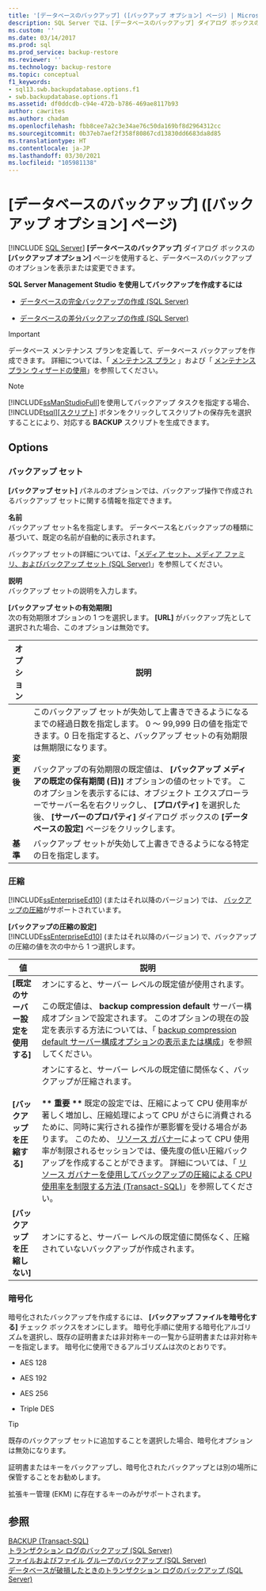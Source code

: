 ```yaml
---
title: '[データベースのバックアップ] ([バックアップ オプション] ページ) | Microsoft Docs'
description: SQL Server では、[データベースのバックアップ] ダイアログ ボックスの [バックアップ オプション] ページを使用して、バックアップ セット、圧縮、暗号化のオプションを表示または変更します。
ms.custom: ''
ms.date: 03/14/2017
ms.prod: sql
ms.prod_service: backup-restore
ms.reviewer: ''
ms.technology: backup-restore
ms.topic: conceptual
f1_keywords:
- sql13.swb.backupdatabase.options.f1
- swb.backupdatabase.options.f1
ms.assetid: df0ddcdb-c94e-472b-b786-469ae8117b93
author: cawrites
ms.author: chadam
ms.openlocfilehash: fbb8cee7a2c3e34ae76c50da169bf8d2964312cc
ms.sourcegitcommit: 0b37eb7aef2f358f80867cd13830dd6683da8d85
ms.translationtype: HT
ms.contentlocale: ja-JP
ms.lasthandoff: 03/30/2021
ms.locfileid: "105981138"
---
```

# <a name="back-up-database-backup-options-page"></a>[データベースのバックアップ] ([バックアップ オプション] ページ)
 [!INCLUDE [SQL Server](../../includes/applies-to-version/sqlserver.md)]
  **[データベースのバックアップ]** ダイアログ ボックスの **[バックアップ オプション]** ページを使用すると、データベースのバックアップのオプションを表示または変更できます。  
  
 **SQL Server Management Studio を使用してバックアップを作成するには**  
  
-   [データベースの完全バックアップの作成 &#40;SQL Server&#41;](../../relational-databases/backup-restore/create-a-full-database-backup-sql-server.md)  
  
-   [データベースの差分バックアップの作成 &#40;SQL Server&#41;](../../relational-databases/backup-restore/create-a-differential-database-backup-sql-server.md)  
  
> [!IMPORTANT]  
>  データベース メンテナンス プランを定義して、データベース バックアップを作成できます。 詳細については、「 [メンテナンス プラン](../../relational-databases/maintenance-plans/maintenance-plans.md) 」および「 [メンテナンス プラン ウィザードの使用](../../relational-databases/maintenance-plans/use-the-maintenance-plan-wizard.md)」を参照してください。  
  
> [!NOTE]  
>  [!INCLUDE[ssManStudioFull](../../includes/ssmanstudiofull-md.md)]を使用してバックアップ タスクを指定する場合、 [!INCLUDE[tsql](../../includes/tsql-md.md)][[スクリプト]](../../t-sql/statements/backup-transact-sql.md) ボタンをクリックしてスクリプトの保存先を選択することにより、対応する **BACKUP** スクリプトを生成できます。  
  
## <a name="options"></a>Options  
  
### <a name="backup-set"></a>バックアップ セット  
 **[バックアップ セット]** パネルのオプションでは、バックアップ操作で作成されるバックアップ セットに関する情報を指定できます。  
  
 **名前**  
 バックアップ セット名を指定します。 データベース名とバックアップの種類に基づいて、既定の名前が自動的に表示されます。  
  
 バックアップ セットの詳細については、「[メディア セット、メディア ファミリ、およびバックアップ セット &#40;SQL Server&#41;](../../relational-databases/backup-restore/media-sets-media-families-and-backup-sets-sql-server.md)」を参照してください。  
  
 **説明**  
 バックアップ セットの説明を入力します。  
  
 **[バックアップ セットの有効期限]**  
 次の有効期限オプションの 1 つを選択します。 **[URL]** がバックアップ先として選択された場合、このオプションは無効です。  
  
|オプション|説明|  
|-|-|  
|**変更後**|このバックアップ セットが失効して上書きできるようになるまでの経過日数を指定します。 0 ～ 99,999 日の値を指定できます。0 日を指定すると、バックアップ セットの有効期限は無期限になります。<br /><br /> バックアップの有効期限の既定値は、 **[バックアップ メディアの既定の保有期間 (日)]** オプションの値のセットです。 このオプションを表示するには、オブジェクト エクスプローラーでサーバー名を右クリックし、 **[プロパティ]** を選択した後、 **[サーバーのプロパティ]** ダイアログ ボックスの **[データベースの設定]** ページをクリックします。|  
|**基準**|バックアップ セットが失効して上書きできるようになる特定の日を指定します。|  
  
### <a name="compression"></a>圧縮  
 [!INCLUDE[ssEnterpriseEd10](../../includes/ssenterpriseed10-md.md)] (またはそれ以降のバージョン) では、 [バックアップの圧縮](../../relational-databases/backup-restore/backup-compression-sql-server.md)がサポートされています。  
  
 **[バックアップの圧縮の設定]**  
 [!INCLUDE[ssEnterpriseEd10](../../includes/ssenterpriseed10-md.md)] (またはそれ以降のバージョン) で、バックアップの圧縮の値を次の中から 1 つ選択します。  
  
|値|説明|  
|-|-|  
|**[既定のサーバー設定を使用する]**|オンにすると、サーバー レベルの既定値が使用されます。<br /><br /> この既定値は、 **backup compression default** サーバー構成オプションで設定されます。 このオプションの現在の設定を表示する方法については、「 [backup compression default サーバー構成オプションの表示または構成](../../database-engine/configure-windows/view-or-configure-the-backup-compression-default-server-configuration-option.md)」を参照してください。|  
|**[バックアップを圧縮する]**|オンにすると、サーバー レベルの既定値に関係なく、バックアップが圧縮されます。<br /><br /> **\*\* 重要 \*\*** 既定の設定では、圧縮によって CPU 使用率が著しく増加し、圧縮処理によって CPU がさらに消費されるために、同時に実行される操作が悪影響を受ける場合があります。 このため、 [リソース ガバナー](../../relational-databases/resource-governor/resource-governor.md)によって CPU 使用率が制限されるセッションでは、優先度の低い圧縮バックアップを作成することができます。 詳細については、「 [リソース ガバナーを使用してバックアップの圧縮による CPU 使用率を制限する方法 &#40;Transact-SQL&#41;](../../relational-databases/backup-restore/use-resource-governor-to-limit-cpu-usage-by-backup-compression-transact-sql.md)」を参照してください。|  
|**[バックアップを圧縮しない]**|オンにすると、サーバー レベルの既定値に関係なく、圧縮されていないバックアップが作成されます。|  
  
### <a name="encryption"></a>暗号化  
 暗号化されたバックアップを作成するには、 **[バックアップ ファイルを暗号化する]** チェック ボックスをオンにします。 暗号化手順に使用する暗号化アルゴリズムを選択し、既存の証明書または非対称キーの一覧から証明書または非対称キーを指定します。 暗号化に使用できるアルゴリズムは次のとおりです。  
  
-   AES 128  
  
-   AES 192  
  
-   AES 256  
  
-   Triple DES  
  
> [!TIP]  
>  既存のバックアップ セットに追加することを選択した場合、暗号化オプションは無効になります。  
>   
>  証明書またはキーをバックアップし、暗号化されたバックアップとは別の場所に保管することをお勧めします。  
>   
>  拡張キー管理 (EKM) に存在するキーのみがサポートされます。  
  
## <a name="see-also"></a>参照  
 [BACKUP &#40;Transact-SQL&#41;](../../t-sql/statements/backup-transact-sql.md)   
 [トランザクション ログのバックアップ &#40;SQL Server&#41;](../../relational-databases/backup-restore/back-up-a-transaction-log-sql-server.md)   
 [ファイルおよびファイル グループのバックアップ &#40;SQL Server&#41;](../../relational-databases/backup-restore/back-up-files-and-filegroups-sql-server.md)   
 [データベースが破損したときのトランザクション ログのバックアップ &#40;SQL Server&#41;](../../relational-databases/backup-restore/back-up-the-transaction-log-when-the-database-is-damaged-sql-server.md)  
  
  
